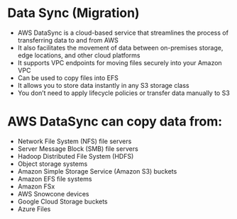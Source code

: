 
# Data Sync (Migration)
- AWS DataSync is a cloud-based service that streamlines the process of transferring data to and from AWS
- It also facilitates the movement of data between on-premises storage, edge locations, and other cloud platforms
- It supports VPC endpoints for moving files securely into your Amazon VPC
- Can be used to copy files into EFS
- It allows you to store data instantly in any S3 storage class
- You don’t need to apply lifecycle policies or transfer data manually to S3

# AWS DataSync can copy data from:
- Network File System (NFS) file servers
- Server Message Block (SMB) file servers
- Hadoop Distributed File System (HDFS)
- Object storage systems
- Amazon Simple Storage Service (Amazon S3) buckets
- Amazon EFS file systems
- Amazon FSx
- AWS Snowcone devices
- Google Cloud Storage buckets
- Azure Files